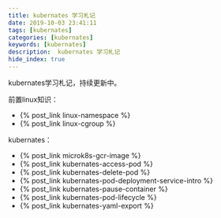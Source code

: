 ```yaml
---
title: kubernates 学习札记
date: 2019-10-03 23:41:11
tags: [kubernates]
categories: [kubernates]
keywords: [kubernates]
description:  kubernates 学习札记
hide_index: true
---
```


kubernates学习札记，持续更新中。

前置linux知识：
- {% post_link linux-namespace %}
- {% post_link linux-cgroup %}

kubernates：
- {% post_link microk8s-gcr-image %}
- {% post_link kubernates-access-pod %}
- {% post_link kubernates-delete-pod %}
- {% post_link kubernates-pod-deployment-service-intro %}
- {% post_link kubernates-pause-container %}
- {% post_link kubernates-pod-lifecycle %}
- {% post_link kubernates-yaml-export %}